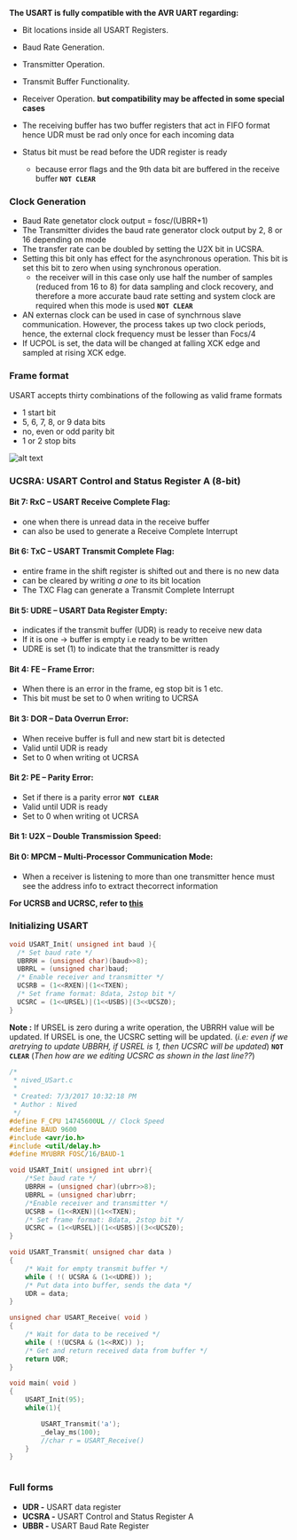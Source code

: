 
**The USART is fully compatible with the AVR UART regarding:**
* Bit locations inside all USART Registers.
* Baud Rate Generation.
* Transmitter Operation.
* Transmit Buffer Functionality.
* Receiver Operation.
**but compatibility may be affected in some special cases**

* The receiving buffer has two buffer registers that act in FIFO format hence UDR must be rad only once for each incoming data
* Status bit must be read before the UDR register is ready
    * because error flags and the 9th data bit are buffered in the receive buffer **`NOT CLEAR`**

### Clock Generation

* Baud Rate genetator clock output = fosc/(UBRR+1)
* The Transmitter divides the baud rate generator clock output by 2, 8 or 16 depending on mode
* The transfer rate can be doubled by setting the U2X bit in UCSRA.
* Setting this bit only has effect for the asynchronous operation. This bit is set this bit to zero when using synchronous operation.
  * the receiver will in this case only use half the number of samples (reduced from 16 to 8) for data sampling and clock recovery, and therefore a more accurate baud rate setting and system clock are required when this mode is used **`NOT CLEAR`**
* AN externas clock can be used in case of synchrnous slave communication. However, the process takes up two clock periods, hence, the external clock frequency must be lesser than Focs/4
* If UCPOL is set, the data will be changed at falling XCK edge and sampled at rising XCK edge.

### Frame format

USART accepts thirty combinations of the following as valid frame formats
* 1 start bit
* 5, 6, 7, 8, or 9 data bits
* no, even or odd parity bit
* 1 or 2 stop bits

![alt text](https://github.com/nivedk/Elec/blob/master/notes/usartframe_format.png")



### UCSRA: USART Control and Status Register A (8-bit)

#### **Bit 7: RxC – USART Receive Complete Flag:**
* one when there is unread data in the receive buffer
* can also be used to generate a Receive Complete Interrupt

#### **Bit 6: TxC – USART Transmit Complete Flag:**
* entire frame in the shift register is shifted out and there is no new data
* can be cleared by writing *a one* to its bit location
* The TXC Flag can generate a Transmit Complete Interrupt

#### **Bit 5: UDRE – USART Data Register Empty:**
* indicates if the transmit buffer (UDR) is ready to receive new data
* If it is one -> buffer is empty i.e ready to be written
* UDRE is set (1) to indicate that the transmitter is ready

#### **Bit 4: FE – Frame Error:**
* When there is an error in the frame, eg stop bit is 1 etc.
* This bit must be set to 0 when writing to UCRSA

#### **Bit 3: DOR – Data Overrun Error:**
* When receive buffer is full and new start bit is detected
* Valid until UDR is ready
* Set to 0 when writing ot UCRSA

#### **Bit 2: PE – Parity Error:**
* Set if there is a parity error **`NOT CLEAR`**
* Valid until UDR is ready
* Set to 0 when writing ot UCRSA

#### **Bit 1: U2X – Double Transmission Speed:**

#### **Bit 0: MPCM – Multi-Processor Communication Mode:**
* When a receiver is listening to more than one transmitter hence must see the address info to extract thecorrect information

**For UCRSB and UCRSC, refer to [this](http://maxembedded.com/2013/09/the-usart-of-the-avr/#Reg)**

### **Initializing USART**

```c
void USART_Init( unsigned int baud ){
  /* Set baud rate */
  UBRRH = (unsigned char)(baud>>8);
  UBRRL = (unsigned char)baud;
  /* Enable receiver and transmitter */
  UCSRB = (1<<RXEN)|(1<<TXEN);
  /* Set frame format: 8data, 2stop bit */
  UCSRC = (1<<URSEL)|(1<<USBS)|(3<<UCSZ0);
}
```

**Note :** If URSEL is zero during a write operation, the UBRRH value will be updated. If URSEL is one, the UCSRC setting will be updated. (*i.e: even if we aretrying to update UBBRH, if USREL is 1, then UCSRC will be updated*) **`NOT CLEAR`** (*Then how are we editing UCSRC as shown in the last line??*)

```c
/*
 * nived_USart.c
 *
 * Created: 7/3/2017 10:32:18 PM
 * Author : Nived
 */
#define F_CPU 14745600UL // Clock Speed
#define BAUD 9600
#include <avr/io.h>
#include <util/delay.h>
#define MYUBRR FOSC/16/BAUD-1

void USART_Init( unsigned int ubrr){
	/*Set baud rate */
	UBRRH = (unsigned char)(ubrr>>8);
	UBRRL = (unsigned char)ubrr;
	/*Enable receiver and transmitter */
	UCSRB = (1<<RXEN)|(1<<TXEN);
	/* Set frame format: 8data, 2stop bit */
	UCSRC = (1<<URSEL)|(1<<USBS)|(3<<UCSZ0);
}

void USART_Transmit( unsigned char data )
{
	/* Wait for empty transmit buffer */
	while ( !( UCSRA & (1<<UDRE)) );
	/* Put data into buffer, sends the data */
	UDR = data;
}

unsigned char USART_Receive( void )
{
	/* Wait for data to be received */
	while ( !(UCSRA & (1<<RXC)) );
	/* Get and return received data from buffer */
	return UDR;
}

void main( void )
{
	USART_Init(95);
	while(1){

		USART_Transmit('a');
		_delay_ms(100);
		//char r = USART_Receive()
	}
}



```



### Full forms
* **UDR -** USART data register
* **UCSRA -** USART Control and Status Register A
* **UBBR -** USART Baud Rate Register

